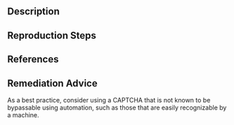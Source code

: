 ## Description


## Reproduction Steps


## References


## Remediation Advice

As a best practice, consider using a CAPTCHA that is not known to be bypassable using automation, such as those that are easily recognizable by a machine.

